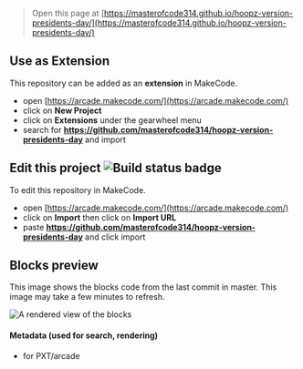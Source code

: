 


> Open this page at [https://masterofcode314.github.io/hoopz-version-presidents-day/](https://masterofcode314.github.io/hoopz-version-presidents-day/)

## Use as Extension

This repository can be added as an **extension** in MakeCode.

* open [https://arcade.makecode.com/](https://arcade.makecode.com/)
* click on **New Project**
* click on **Extensions** under the gearwheel menu
* search for **https://github.com/masterofcode314/hoopz-version-presidents-day** and import

## Edit this project ![Build status badge](https://github.com/masterofcode314/hoopz-version-presidents-day/workflows/MakeCode/badge.svg)

To edit this repository in MakeCode.

* open [https://arcade.makecode.com/](https://arcade.makecode.com/)
* click on **Import** then click on **Import URL**
* paste **https://github.com/masterofcode314/hoopz-version-presidents-day** and click import

## Blocks preview

This image shows the blocks code from the last commit in master.
This image may take a few minutes to refresh.

![A rendered view of the blocks](https://github.com/masterofcode314/hoopz-version-presidents-day/raw/master/.github/makecode/blocks.png)

#### Metadata (used for search, rendering)

* for PXT/arcade
<script src="https://makecode.com/gh-pages-embed.js"></script><script>makeCodeRender("{{ site.makecode.home_url }}", "{{ site.github.owner_name }}/{{ site.github.repository_name }}");</script>
